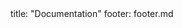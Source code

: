 <frontmatter>
title: "Documentation"
footer: footer.md
</frontmatter>

<include src="navbar.md" boilerplate />

<include src="container-inPage-asFlat.md" boilerplate />
